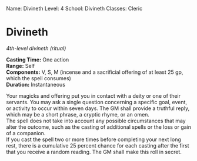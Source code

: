 Name: Divineth
Level: 4
School: Divineth
Classes: Cleric

# Divineth
_4th-level divineth (ritual)_

**Casting Time:** One action    
**Range:** Self    
**Components:** V, S, M (incense and a sacrificial offering of at least 25 gp, which the spell consumes)    
**Duration:** Instantaneous 

Your magicks and offering put you in contact with a deity or one of their servants. You may ask a single question concerning a specific goal, event, or activity to occur within seven days. The GM shall provide a truthful reply, which may be a short phrase, a cryptic rhyme, or an omen.    
The spell does not take into account any possible circumstances that may alter the outcome, such as the casting of additional spells or the loss or gain of a companion.    
If you cast the spell two or more times before completing your next long rest, there is a cumulative 25 percent chance for each casting after the first that you receive a random reading. The GM shall make this roll in secret.